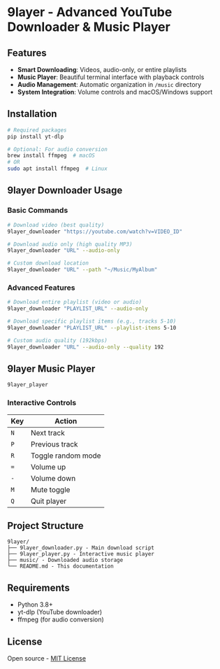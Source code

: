 # 9layer - Advanced YouTube Downloader & Music Player

## Features
- **Smart Downloading**: Videos, audio-only, or entire playlists
- **Music Player**: Beautiful terminal interface with playback controls
- **Audio Management**: Automatic organization in `/music` directory
- **System Integration**: Volume controls and macOS/Windows support

## Installation
```bash
# Required packages
pip install yt-dlp

# Optional: For audio conversion
brew install ffmpeg  # macOS
# OR
sudo apt install ffmpeg  # Linux
```

## 9layer Downloader Usage

### Basic Commands
```bash
# Download video (best quality)
9layer_downloader "https://youtube.com/watch?v=VIDEO_ID"

# Download audio only (high quality MP3)
9layer_downloader "URL" --audio-only

# Custom download location
9layer_downloader "URL" --path "~/Music/MyAlbum"
```

### Advanced Features
```bash
# Download entire playlist (video or audio)
9layer_downloader "PLAYLIST_URL" --audio-only

# Download specific playlist items (e.g., tracks 5-10)
9layer_downloader "PLAYLIST_URL" --playlist-items 5-10

# Custom audio quality (192kbps)
9layer_downloader "URL" --audio-only --quality 192
```

## 9layer Music Player
```bash
9layer_player
```

### Interactive Controls
| Key | Action |
|-----|--------|
| `N` | Next track |
| `P` | Previous track |
| `R` | Toggle random mode |
| `=` | Volume up |
| `-` | Volume down |
| `M` | Mute toggle |
| `Q` | Quit player |

## Project Structure
```
9layer/
├── 9layer_downloader.py - Main download script
├── 9layer_player.py - Interactive music player
├── music/ - Downloaded audio storage
└── README.md - This documentation
```

## Requirements
- Python 3.8+
- yt-dlp (YouTube downloader)
- ffmpeg (for audio conversion)

## License
Open source - [MIT License](LICENSE)
